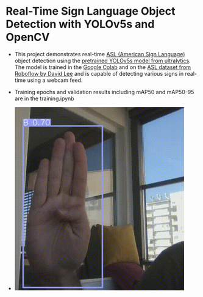 # Real-Time Sign Language Object Detection with YOLOv5s and OpenCV

* This project demonstrates real-time [ASL (American Sign Language)](https://en.wikipedia.org/wiki/American_Sign_Language) object detection using the [pretrained YOLOv5s model from ultralytics](https://github.com/ultralytics/yolov5). The model is trained in the [Google Colab](https://colab.research.google.com/) and on the [ASL dataset from Roboflow by David Lee](https://public.roboflow.com/object-detection/american-sign-language-letters/1) and is capable of detecting various signs in real-time using a webcam feed.

* Training epochs and validation results including mAP50 and mAP50-95 are in the training.ipynb

* ![GIF](gif/asl_gif.gif)

 
